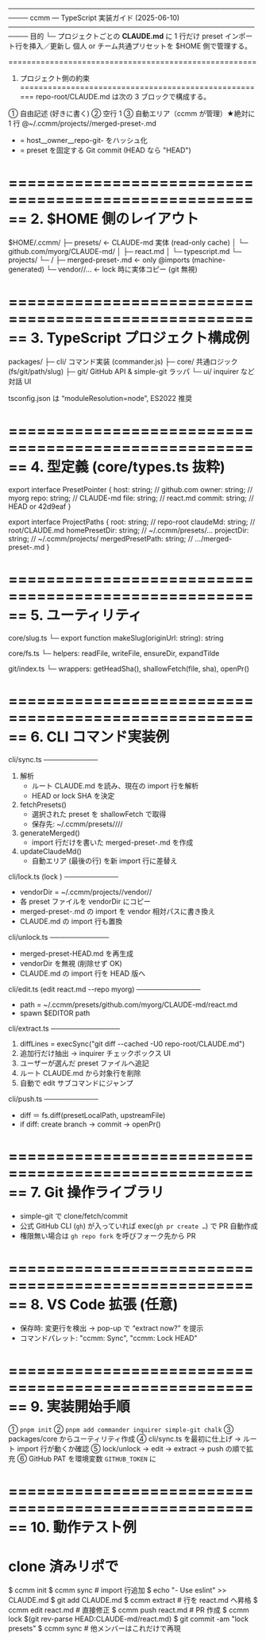 ──────────────────────────────────────────────────────
ccmm  ―  TypeScript 実装ガイド (2025-06-10)
──────────────────────────────────────────────────────
目的
└─ プロジェクトごとの **CLAUDE.md** に
     1 行だけ preset インポート行を挿入／更新し
     個人 or チーム共通プリセットを $HOME 側で管理する。

======================================================
1. プロジェクト側の約束
======================================================
repo-root/CLAUDE.md は次の 3 ブロックで構成する。

① 自由記述 (好きに書く)
② 空行 1
③ 自動エリア（ccmm が管理）★絶対に 1 行
   @~/.ccmm/projects/<slug>/merged-preset-<SHA>.md

* <slug> = host__owner__repo-git-<originSHA> をハッシュ化
* <SHA>   = preset を固定する Git commit (HEAD なら "HEAD")

======================================================
2. $HOME 側のレイアウト
======================================================
$HOME/.ccmm/
├─ presets/                       ← CLAUDE-md 実体 (read-only cache)
│   └─ github.com/myorg/CLAUDE-md/
│         ├─ react.md
│         └─ typescript.md
└─ projects/
    └─ <slug>/
        ├─ merged-preset-<SHA>.md ← only @imports (machine-generated)
        └─ vendor/<SHA>/…         ← lock 時に実体コピー (git 無視)

======================================================
3. TypeScript プロジェクト構成例
======================================================
packages/
├─ cli/              コマンド実装 (commander.js)
├─ core/             共通ロジック (fs/git/path/slug)
├─ git/              GitHub API & simple-git ラッパ
└─ ui/               inquirer など対話 UI

tsconfig.json  は “moduleResolution=node”, ES2022 推奨

======================================================
4. 型定義 (core/types.ts 抜粋)
======================================================
export interface PresetPointer {
  host:   string;           // github.com
  owner:  string;           // myorg
  repo:   string;           // CLAUDE-md
  file:   string;           // react.md
  commit: string;           // HEAD or 42d9eaf
}

export interface ProjectPaths {
  root:              string; // repo-root
  claudeMd:          string; // root/CLAUDE.md
  homePresetDir:     string; // ~/.ccmm/presets/…
  projectDir:        string; // ~/.ccmm/projects/<slug>
  mergedPresetPath:  string; // …/merged-preset-<SHA>.md
}

======================================================
5. ユーティリティ
======================================================
core/slug.ts
└─ export function makeSlug(originUrl: string): string

core/fs.ts
└─ helpers: readFile, writeFile, ensureDir, expandTilde

git/index.ts
└─ wrappers: getHeadSha(), shallowFetch(file, sha), openPr()

======================================================
6. CLI コマンド実装例
======================================================

cli/sync.ts
───────────
1. 解析
   - ルート CLAUDE.md を読み、現在の import 行を解析
   - HEAD or lock SHA を決定
2. fetchPresets()
   - 選択された preset を shallowFetch で取得
   - 保存先: ~/.ccmm/presets/<host>/<owner>/<repo>/<file>
3. generateMerged()
   - import 行だけを書いた merged-preset-<SHA>.md を作成
4. updateClaudeMd()
   - 自動エリア (最後の行) を新 import 行に差替え

cli/lock.ts   (lock <sha>)
───────────
- vendorDir = ~/.ccmm/projects/<slug>/vendor/<sha>/
- 各 preset ファイルを vendorDir にコピー
- merged-preset-<sha>.md の import を vendor 相対パスに書き換え
- CLAUDE.md の import 行も置換

cli/unlock.ts
────────────
- merged-preset-HEAD.md を再生成
- vendorDir を無視 (削除せず OK)
- CLAUDE.md の import 行を HEAD 版へ

cli/edit.ts   (edit react.md --repo myorg)
─────────────
- path = ~/.ccmm/presets/github.com/myorg/CLAUDE-md/react.md
- spawn $EDITOR path

cli/extract.ts
──────────────
1. diffLines = execSync("git diff --cached -U0 repo-root/CLAUDE.md")
2. 追加行だけ抽出 → inquirer チェックボックス UI
3. ユーザーが選んだ preset ファイルへ追記
4. ルート CLAUDE.md から対象行を削除
5. 自動で edit サブコマンドにジャンプ

cli/push.ts
───────────
- diff ＝ fs.diff(presetLocalPath, upstreamFile)
- if diff: create branch → commit → openPr()

======================================================
7. Git 操作ライブラリ
======================================================
- simple-git で clone/fetch/commit
- 公式 GitHub CLI (`gh`) が入っていれば
    exec(`gh pr create …`) で PR 自動作成
- 権限無い場合は `gh repo fork` を呼びフォーク先から PR

======================================================
8. VS Code 拡張 (任意)
======================================================
- 保存時: 変更行を検出 → pop-up で “extract now?” を提示
- コマンドパレット: "ccmm: Sync", "ccmm: Lock HEAD"

======================================================
9. 実装開始手順
======================================================
① `pnpm init`
② `pnpm add commander inquirer simple-git chalk`
③ packages/core からユーティリティ作成
④ cli/sync.ts を最初に仕上げ → ルート import 行が動くか確認
⑤ lock/unlock → edit → extract → push の順で拡充
⑥ GitHub PAT を環境変数 `GITHUB_TOKEN` に

======================================================
10. 動作テスト例
======================================================
# clone 済みリポで
$ ccmm init
$ ccmm sync                  # import 行追加
$ echo "- Use eslint" >> CLAUDE.md
$ git add CLAUDE.md
$ ccmm extract               # 行を react.md へ昇格
$ ccmm edit react.md         # 直接修正
$ ccmm push react.md         # PR 作成
$ ccmm lock $(git rev-parse HEAD:CLAUDE-md/react.md)
$ git commit -am "lock presets"
$ ccmm sync                  # 他メンバーはこれだけで再現
